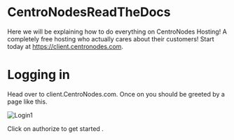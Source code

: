 # CentroNodesReadTheDocs
Here we will be explaining how to do everything on CentroNodes Hosting! A completely free hosting who actually cares about their customers! Start today at https://client.centronodes.com.

# Logging in

Head over to client.CentroNodes.com. Once on you should be greeted by a page like this.

![Login1](https://user-images.githubusercontent.com/65073798/97466548-23d72800-193b-11eb-9c42-52895bb8137e.PNG)

Click on authorize to get started
.

